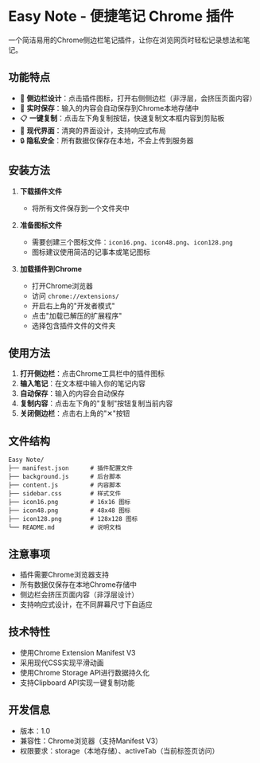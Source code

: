 # Easy Note - 便捷笔记 Chrome 插件

一个简洁易用的Chrome侧边栏笔记插件，让你在浏览网页时轻松记录想法和笔记。

## 功能特点

- 🚀 **侧边栏设计**：点击插件图标，打开右侧侧边栏（非浮层，会挤压页面内容）
- 📝 **实时保存**：输入的内容会自动保存到Chrome本地存储中
- 📋 **一键复制**：点击左下角复制按钮，快速复制文本框内容到剪贴板
- 🎨 **现代界面**：清爽的界面设计，支持响应式布局
- 🔒 **隐私安全**：所有数据仅保存在本地，不会上传到服务器

## 安装方法

1. **下载插件文件**
   - 将所有文件保存到一个文件夹中

2. **准备图标文件**
   - 需要创建三个图标文件：`icon16.png`、`icon48.png`、`icon128.png`
   - 图标建议使用简洁的记事本或笔记图标

3. **加载插件到Chrome**
   - 打开Chrome浏览器
   - 访问 `chrome://extensions/`
   - 开启右上角的"开发者模式"
   - 点击"加载已解压的扩展程序"
   - 选择包含插件文件的文件夹

## 使用方法

1. **打开侧边栏**：点击Chrome工具栏中的插件图标
2. **输入笔记**：在文本框中输入你的笔记内容
3. **自动保存**：输入的内容会自动保存
4. **复制内容**：点击左下角的"复制"按钮复制当前内容
5. **关闭侧边栏**：点击右上角的"✕"按钮

## 文件结构

```
Easy Note/
├── manifest.json      # 插件配置文件
├── background.js      # 后台脚本
├── content.js         # 内容脚本
├── sidebar.css        # 样式文件
├── icon16.png         # 16x16 图标
├── icon48.png         # 48x48 图标
├── icon128.png        # 128x128 图标
└── README.md          # 说明文档
```

## 注意事项

- 插件需要Chrome浏览器支持
- 所有数据仅保存在本地Chrome存储中
- 侧边栏会挤压页面内容（非浮层设计）
- 支持响应式设计，在不同屏幕尺寸下自适应

## 技术特性

- 使用Chrome Extension Manifest V3
- 采用现代CSS实现平滑动画
- 使用Chrome Storage API进行数据持久化
- 支持Clipboard API实现一键复制功能

## 开发信息

- 版本：1.0
- 兼容性：Chrome浏览器（支持Manifest V3）
- 权限要求：storage（本地存储）、activeTab（当前标签页访问） 